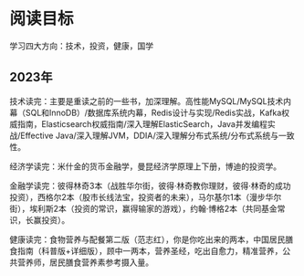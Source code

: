 # 阅读目标

学习四大方向：技术，投资，健康，国学

## 2023年

技术读完：主要是重读之前的一些书，加深理解。高性能MySQL/MySQL技术内幕（SQL和InnoDB）/数据库系统内幕，Redis设计与实现/Redis实战，Kafka权威指南，Elasticsearch权威指南/深入理解ElasticSearch，Java并发编程实战/Effective Java/深入理解JVM，DDIA/深入理解分布式系统/分布式系统与一致性。

经济学读完：米什金的货币金融学，曼昆经济学原理上下册，博迪的投资学。

金融学读完：彼得林奇3本（战胜华尔街，彼得·林奇教你理财，彼得·林奇的成功投资），西格尔2本（股市长线法宝，投资者的未来），马尔基尔1本（漫步华尔街），埃利斯2本（投资的常识，赢得输家的游戏），约翰·博格2本（共同基金常识，长赢投资）。

健康读完：食物营养与配餐第二版（范志红），你是你吃出来的两本，中国居民膳食指南（科普版+详细版），顾中一两本，营养圣经，吃出自愈力，精准营养，公共营养师，居民膳食营养素参考摄入量。


